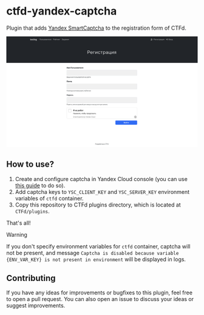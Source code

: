 # ctfd-yandex-captcha

Plugin that adds [Yandex SmartCaptcha](https://yandex.cloud/en/docs/smartcaptcha/quickstart) to the registration form of CTFd.

![](./screenshots/example.png)

## How to use?

1. Create and configure captcha in Yandex Cloud console (you can use [this guide](https://yandex.cloud/en/docs/smartcaptcha/quickstart#creat-captcha) to do so).
2. Add captcha keys to `YSC_CLIENT_KEY` and `YSC_SERVER_KEY` environment variables of `ctfd` container.
3. Copy this repository to CTFd plugins directory, which is located at `CTFd/plugins`.

That's all!

> [!WARNING]
>
> If you don't specify environment variables for `ctfd` container, captcha will not be present, and message
> `Captcha is disabled because variable {ENV_VAR_KEY} is not present in environment` will be displayed in logs.

## Contributing

If you have any ideas for improvements or bugfixes to this plugin, feel free to open a pull request. You can also open an issue to discuss your ideas or suggest improvements.
